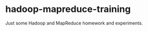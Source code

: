 hadoop-mapreduce-training
=========================

Just some Hadoop and MapReduce homework and experiments.
